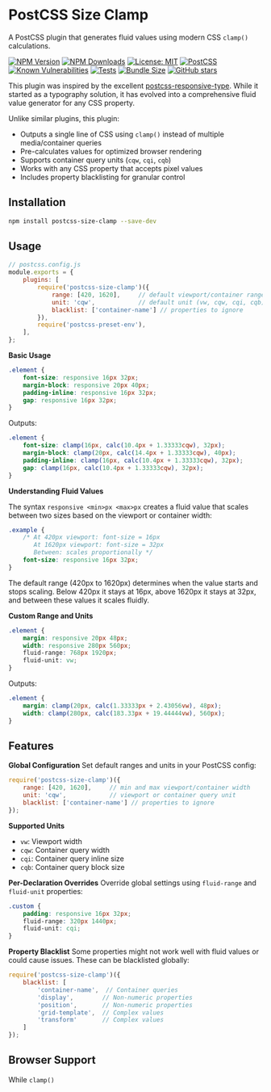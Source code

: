 # PostCSS Size Clamp

A PostCSS plugin that generates fluid values using modern CSS `clamp()` calculations.

[![NPM Version](https://img.shields.io/npm/v/postcss-size-clamp.svg)](https://www.npmjs.com/package/postcss-size-clamp)
[![NPM Downloads](https://img.shields.io/npm/dm/postcss-size-clamp.svg)](https://www.npmjs.com/package/postcss-size-clamp)
[![License: MIT](https://img.shields.io/badge/License-MIT-blue.svg)](https://opensource.org/licenses/MIT)
[![PostCSS](https://img.shields.io/badge/PostCSS-8.0+-blue.svg)](https://github.com/postcss/postcss)
[![Known Vulnerabilities](https://snyk.io/test/github/coderesolution/postcss-size-clamp/badge.svg)](https://snyk.io/test/github/coderesolution/postcss-size-clamp)
[![Tests](https://github.com/coderesolution/postcss-size-clamp/workflows/Test/badge.svg)](https://github.com/coderesolution/postcss-size-clamp/actions)
[![Bundle Size](https://img.shields.io/bundlephobia/minzip/postcss-size-clamp)](https://bundlephobia.com/package/postcss-size-clamp)
[![GitHub stars](https://img.shields.io/github/stars/coderesolution/postcss-size-clamp.svg?style=social&label=Star)](https://github.com/coderesolution/postcss-size-clamp)

This plugin was inspired by the excellent [postcss-responsive-type](https://github.com/madeleineostoja/postcss-responsive-type). While it started as a typography solution, it has evolved into a comprehensive fluid value generator for any CSS property.

Unlike similar plugins, this plugin:

-   Outputs a single line of CSS using `clamp()` instead of multiple media/container queries
-   Pre-calculates values for optimized browser rendering
-   Supports container query units (`cqw`, `cqi`, `cqb`)
-   Works with any CSS property that accepts pixel values
-   Includes property blacklisting for granular control

## Installation

```bash
npm install postcss-size-clamp --save-dev
```

## Usage

```js
// postcss.config.js
module.exports = {
	plugins: [
		require('postcss-size-clamp')({
			range: [420, 1620],     // default viewport/container range
			unit: 'cqw',            // default unit (vw, cqw, cqi, cqb)
			blacklist: ['container-name'] // properties to ignore
		}),
		require('postcss-preset-env'),
	],
};
```

**Basic Usage**

```css
.element {
	font-size: responsive 16px 32px;
	margin-block: responsive 20px 40px;
	padding-inline: responsive 16px 32px;
	gap: responsive 16px 32px;
}
```

Outputs:

```css
.element {
	font-size: clamp(16px, calc(10.4px + 1.33333cqw), 32px);
	margin-block: clamp(20px, calc(14.4px + 1.33333cqw), 40px);
	padding-inline: clamp(16px, calc(10.4px + 1.33333cqw), 32px);
	gap: clamp(16px, calc(10.4px + 1.33333cqw), 32px);
}
```

**Understanding Fluid Values**

The syntax `responsive <min>px <max>px` creates a fluid value that scales between two sizes based on the viewport or container width:

```css
.example {
	/* At 420px viewport: font-size = 16px
	   At 1620px viewport: font-size = 32px
	   Between: scales proportionally */
	font-size: responsive 16px 32px;
}
```

The default range (420px to 1620px) determines when the value starts and stops scaling. Below 420px it stays at 16px, above 1620px it stays at 32px, and between these values it scales fluidly.

**Custom Range and Units**

```css
.element {
	margin: responsive 20px 48px;
	width: responsive 280px 560px;
	fluid-range: 768px 1920px;
	fluid-unit: vw;
}
```

Outputs:

```css
.element {
	margin: clamp(20px, calc(1.33333px + 2.43056vw), 48px);
	width: clamp(280px, calc(183.33px + 19.44444vw), 560px);
}
```

## Features

**Global Configuration**
Set default ranges and units in your PostCSS config:

```js
require('postcss-size-clamp')({
	range: [420, 1620],     // min and max viewport/container width
	unit: 'cqw',            // viewport or container query unit
	blacklist: ['container-name'] // properties to ignore
});
```

**Supported Units**

-   `vw`: Viewport width
-   `cqw`: Container query width
-   `cqi`: Container query inline size
-   `cqb`: Container query block size

**Per-Declaration Overrides**
Override global settings using `fluid-range` and `fluid-unit` properties:

```css
.custom {
	padding: responsive 16px 32px;
	fluid-range: 320px 1440px;
	fluid-unit: cqi;
}
```

**Property Blacklist**
Some properties might not work well with fluid values or could cause issues. These can be blacklisted globally:

```js
require('postcss-size-clamp')({
	blacklist: [
		'container-name',  // Container queries
		'display',        // Non-numeric properties
		'position',       // Non-numeric properties
		'grid-template',  // Complex values
		'transform'       // Complex values
	]
});
```

## Browser Support

While `clamp()`